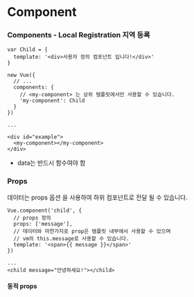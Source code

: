 # Component

### Components - Local Registration 지역 등록
```
var Child = {
  template: '<div>사용자 정의 컴포넌트 입니다!</div>'
}

new Vue({
  // ...
  components: {
    // <my-component> 는 상위 템플릿에서만 사용할 수 있습니다.
    'my-component': Child
  }
})

... 

<div id="example">
  <my-component></my-component>
</div>
```
* data는 반드시 함수여야 함


### Props
데이터는 props 옵션 을 사용하여 하위 컴포넌트로 전달 될 수 있습니다.

```
Vue.component('child', {
  // props 정의
  props: ['message'],
  // 데이터와 마찬가지로 prop은 템플릿 내부에서 사용할 수 있으며
  // vm의 this.message로 사용할 수 있습니다.
  template: '<span>{{ message }}</span>'
})

...
<child message="안녕하세요!"></child>
```

#### 동적 props
